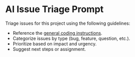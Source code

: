 <!-- file: .github/prompts/ai-issue-triage.prompt.md -->

# AI Issue Triage Prompt

Triage issues for this project using the following guidelines:

- Reference the
  [general coding instructions](../instructions/general-coding.instructions.md).
- Categorize issues by type (bug, feature, question, etc.).
- Prioritize based on impact and urgency.
- Suggest next steps or assignment.
